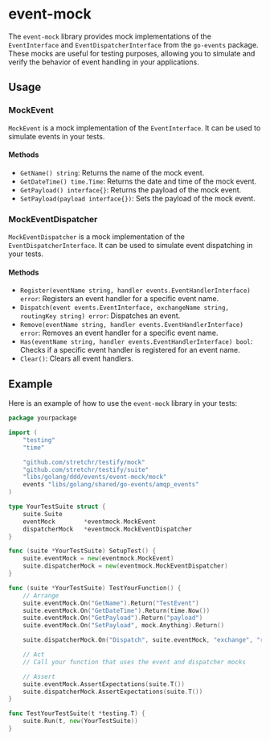 # event-mock

The `event-mock` library provides mock implementations of the `EventInterface` and `EventDispatcherInterface` from the `go-events` package. These mocks are useful for testing purposes, allowing you to simulate and verify the behavior of event handling in your applications.

## Usage

### MockEvent

`MockEvent` is a mock implementation of the `EventInterface`. It can be used to simulate events in your tests.

#### Methods

- `GetName() string`: Returns the name of the mock event.
- `GetDateTime() time.Time`: Returns the date and time of the mock event.
- `GetPayload() interface{}`: Returns the payload of the mock event.
- `SetPayload(payload interface{})`: Sets the payload of the mock event.

### MockEventDispatcher

`MockEventDispatcher` is a mock implementation of the `EventDispatcherInterface`. It can be used to simulate event dispatching in your tests.

#### Methods

- `Register(eventName string, handler events.EventHandlerInterface) error`: Registers an event handler for a specific event name.
- `Dispatch(event events.EventInterface, exchangeName string, routingKey string) error`: Dispatches an event.
- `Remove(eventName string, handler events.EventHandlerInterface) error`: Removes an event handler for a specific event name.
- `Has(eventName string, handler events.EventHandlerInterface) bool`: Checks if a specific event handler is registered for an event name.
- `Clear()`: Clears all event handlers.

## Example

Here is an example of how to use the `event-mock` library in your tests:

```go
package yourpackage

import (
	"testing"
	"time"

	"github.com/stretchr/testify/mock"
	"github.com/stretchr/testify/suite"
	"libs/golang/ddd/events/event-mock/mock"
	events "libs/golang/shared/go-events/amqp_events"
)

type YourTestSuite struct {
	suite.Suite
	eventMock        *eventmock.MockEvent
	dispatcherMock   *eventmock.MockEventDispatcher
}

func (suite *YourTestSuite) SetupTest() {
	suite.eventMock = new(eventmock.MockEvent)
	suite.dispatcherMock = new(eventmock.MockEventDispatcher)
}

func (suite *YourTestSuite) TestYourFunction() {
	// Arrange
	suite.eventMock.On("GetName").Return("TestEvent")
	suite.eventMock.On("GetDateTime").Return(time.Now())
	suite.eventMock.On("GetPayload").Return("payload")
	suite.eventMock.On("SetPayload", mock.Anything).Return()

	suite.dispatcherMock.On("Dispatch", suite.eventMock, "exchange", "routingKey").Return(nil)

	// Act
	// Call your function that uses the event and dispatcher mocks

	// Assert
	suite.eventMock.AssertExpectations(suite.T())
	suite.dispatcherMock.AssertExpectations(suite.T())
}

func TestYourTestSuite(t *testing.T) {
	suite.Run(t, new(YourTestSuite))
}
```
